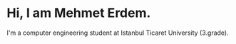 # Hi, I am Mehmet Erdem. 
I'm a computer engineering student at Istanbul Ticaret University (3.grade).

